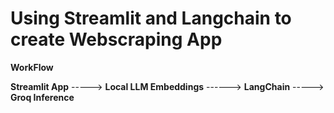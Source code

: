 # Using Streamlit and Langchain to create Webscraping App

**WorkFlow**  

**Streamlit App**   ----->    **Local LLM Embeddings**  ------>    **LangChain**  ----->      **Groq Inference**
